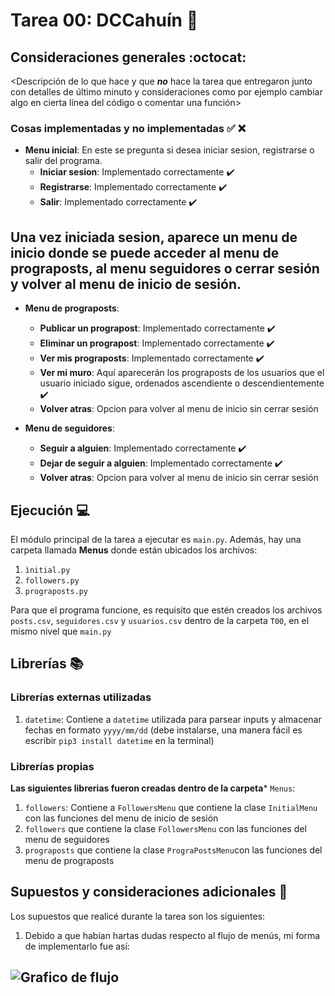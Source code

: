 # Tarea 00: DCCahuín :school_satchel:

## Consideraciones generales :octocat:

<Descripción de lo que hace y que **_no_** hace la tarea que entregaron junto
con detalles de último minuto y consideraciones como por ejemplo cambiar algo
en cierta línea del código o comentar una función>

### Cosas implementadas y no implementadas :white_check_mark: :x:


* **Menu inicial**: En este se pregunta si desea iniciar sesion, registrarse o salir del programa.
    * **Iniciar sesion**: Implementado correctamente :heavy_check_mark:
    * **Registrarse**: Implementado correctamente :heavy_check_mark:
    * **Salir**: Implementado correctamente :heavy_check_mark:

## Una vez iniciada sesion, aparece un menu de inicio donde se puede acceder al menu de prograposts, al menu seguidores o cerrar sesión y volver al menu de inicio de sesión.

* **Menu de prograposts**:
    * **Publicar un prograpost**: Implementado correctamente :heavy_check_mark:
    * **Eliminar un prograpost**: Implementado correctamente :heavy_check_mark:
    * **Ver mis prograposts**: Implementado correctamente :heavy_check_mark:
    * **Ver mi muro**: Aquí aparecerán los prograposts de los usuarios que el usuario iniciado
    sigue, ordenados ascendiente o descendientemente :heavy_check_mark:
    * **Volver atras**: Opcion para volver al menu de inicio sin cerrar sesión

* **Menu de seguidores**:
    * **Seguir a alguien**: Implementado correctamente :heavy_check_mark:
    * **Dejar de seguir a alguien**: Implementado correctamente :heavy_check_mark:
    * **Volver atras**: Opcion para volver al menu de inicio sin cerrar sesión



## Ejecución :computer:
El módulo principal de la tarea a ejecutar es  ```main.py```. Además, hay una carpeta llamada **Menus** donde están ubicados los archivos:

1. ```ìnitial.py```
2. ```followers.py```
3. ```prograposts.py```

Para que el programa funcione, es requisito que estén creados los archivos ```posts.csv```, ```seguidores.csv``` y ```usuarios.csv``` dentro de la carpeta ```T00```, en el mismo nivel que ```main.py```

## Librerías :books:
### Librerías externas utilizadas

1. ```datetime```: Contiene a ```datetime``` utilizada para parsear inputs y almacenar fechas en formato ```yyyy/mm/dd``` (debe instalarse, una manera fácil es escribir ```pip3 install datetime``` en la terminal)


### Librerías propias

**Las siguientes librerias fueron creadas dentro de la carpeta*** ```Menus```:

1. ```followers```: Contiene a ```FollowersMenu``` que contiene la clase ```InitialMenu``` con las funciones del menu de inicio de sesión
2. ```followers``` que contiene la clase ```FollowersMenu``` con las funciones del menu de seguidores
3. ```prograposts``` que contiene la clase ```PrograPostsMenu```con las funciones del menu de prograposts


## Supuestos y consideraciones adicionales :thinking:
Los supuestos que realicé durante la tarea son los siguientes:

1. Debido a que habían hartas dudas respecto al flujo de menús, mi forma de implementarlo fue así:

![Grafico de flujo](https://mermaid.ink/img/eyJjb2RlIjoiZ3JhcGggTFJcbkFbTWVudSBkZSByZWdpc3Ryby9pbmljaW8gZGUgc2VzaW9uXSAtLT4gQihNZW51IGRlIGluaWNpbylcbkIgLS0-IHxNZW51IHByb2dyYXBvc3RzfCBDW01lbnUgZGUgcHJvZ3JhcG9zdHNdXG5CIC0tPiB8TWVudSBkZSBzZWd1aWRvcmVzfCBEW01lbnUgZGUgc2VndWlkb3Jlc11cbkIgLS0-IHxTYWxpcnwgQVxuXG5DIC0tPiBDQShQdWJsaWNhciBhbGdvKVxuQyAtLT4gQ0IoRWxpbWluYXIgdW5hIHB1YmxpY2FjaW9uKVxuQyAtLT4gQ0MoVmVyIG1pcyBwcm9waWFzIHB1YmxpY2FjaW9uZXMpXG5DIC0tPiBDRChWZXIgcHVibGljYWNpb25lcyBkZSB1c3VhcmlvcyBxdWUgc2lnbylcbkMgLS0-IHxWb2x2ZXJ8QlxuXG5EIC0tPiBEQShTZWd1aXIgYSBhbGd1aWVuKVxuRCAtLT4gREIoRGVqYXIgZGUgc2VndWlyIGEgYWxndWllbilcbkQgLS0-IHxWb2x2ZXJ8QiIsIm1lcm1haWQiOnsidGhlbWUiOiJkZWZhdWx0In0sInVwZGF0ZUVkaXRvciI6ZmFsc2V9)
-------
